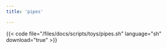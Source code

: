 ```yaml
---
title: 'pipes'

---
```


{{< code file="/files/docs/scripts/toys/pipes.sh" language="sh" download="true" >}}

